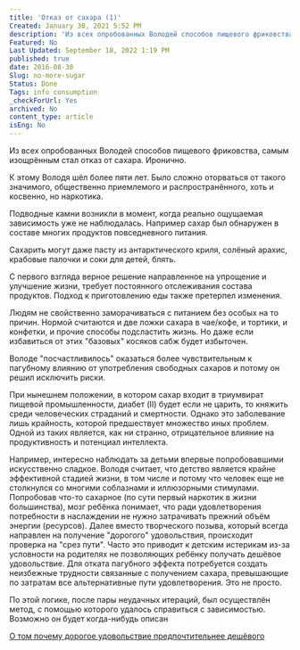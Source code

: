 ```yaml
---
title: 'Отказ от сахара (1)'
Created: January 30, 2021 5:52 PM
description: 'Из всех опробованных Володей способов пищевого фриковства, самым изощрённым стал отказ от сахара. Иронично.'
Featured: No
Last Updated: September 18, 2022 1:19 PM
published: true
date: 2016-08-30
Slug: no-more-sugar
Status: Done
Tags: info consumption
_checkForUrl: Yes
archived: No
content_type: article
isEng: No
---
```


Из всех опробованных Володей способов пищевого фриковства, самым изощрённым стал отказ от сахара. Иронично.

К этому Володя шёл более пяти лет. Было сложно оторваться от такого значимого, общественно приемлемого и распространённого, хоть и косвенно, но наркотика.

Подводные камни возникли в момент, когда реально ощущаемая зависимость уже не наблюдалась. Например сахар был обнаружен в составе многих продуктов повседневного питания.

Сахарить могут даже пасту из антарктического криля, солёный арахис, крабовые палочки и соки для детей, блять.

С первого взгляда верное решение направленное на упрощение и улучшение жизни, требует постоянного отслеживания состава продуктов. Подход к приготовлению еды также претерпел изменения.

Людям не свойственно заморачиваться с питанием без особых на то причин. Нормой считаются и две ложки сахара в чае/кофе, и тортики, и конфетки, и прочие способы подсластить жизнь. Но даже если избавиться от этих "базовых" косяков сабж будет избыточен.

Володе "посчастливилось" оказаться более чувствительным к пагубному влиянию от употребления свободных сахаров и потому он решил исключить риски.

При нынешнем положении, в котором сахар входит в триумвират пищевой промышленности, диабет (II) будет если не царить, то княжить среди человеческих страданий и смертности. Однако это заболевание лишь крайность, которой предшествует множество иных проблем. Одной из таких является, как ни странно, отрицательное влияние на продуктивность и потенциал интеллекта.

Например, интересно наблюдать за детьми впервые попробовавшими искусственно сладкое. Володя считает, что детство является крайне эффективной стадией жизни, в том числе и потому что человек еще не столкнулся со многими соблазнами и иллюзорными стимулами. Попробовав что-то сахарное (по сути первый наркотик в жизни большинства), мозг ребёнка понимает, что ради удовлетворения потребности в наслаждении не нужно затрачивать прежний объём энергии (ресурсов). Далее вместо творческого позыва, который всегда направлен на получение "дорогого" удовольствия, происходит проверка на "срез пути". Часто это приводит к детским истерикам из-за условности на родителях не позволяющих ребёнку получать дешёвое удовольствие. Для отката пагубного эффекта потребуется создать неизбежные трудности связанные с получением сахара, превышающие по затратам все альтернативные пути удовлетворения. Это не просто.

По этой логике, после пары неудачных итераций, был осуществлён метод, с помощью которого удалось справиться с зависимостью. Возможно он будет когда-нибудь описан

[О том почему дорогое удовольствие предпочтительнее дешёвого](https://someta.site/about-evolution-drugs-and-success)